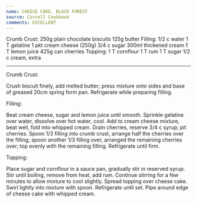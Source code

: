 ```yaml
---
name: CHEESE CAKE, BLACK FOREST
source: Cornell Cookbook
comments: EXCELLENT
---
```


Crumb Crust:
250g plain chocolate biscuits
125g butter
Filling:
1/2 c water
1 T gelatine
1 pkt cream cheese (250g)
3/4 c sugar
300ml thickened cream
1 T lemon juice
425g can cherries
Topping:
1 T cornflour
1 T rum
1 T sugar
1/2 c cream, extra

---

Crumb Crust:

Crush biscuit finely, add melted butter; press mixture onto sides and base of greased 20cm spring form pan.  Refrigerate while preparing filling.  

Filling:

Beat cream cheese, sugar and lemon juice until smooth.  Sprinkle gelatine over water, dissolve over hot water, cool.  Add to cream cheese mixture, beat well, fold into whipped cream.  Drain cherries, reserve 3/4 c syrup; pit cherries.  Spoon 1/3 filling into crumb crust, arrange half the cherries over the filling; spoon another 1/3 filling over, arranged the remaining cherries over; top evenly with the remaining filling.  Refrigerate until firm.

Topping:

Place sugar and cornflour in a sauce pan, gradually stir in reserved syrup.  Stir until boiling, remove from heat, add rum.  Continue stirring for a few minutes to allow mixture to cool slightly.  Spread topping over cheese cake.  Swirl lightly into mixture with spoon.  Refrigerate until set.  Pipe around edge of cheese cake with whipped cream.

